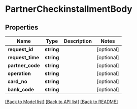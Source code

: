 # PartnerCheckinstallmentBody

## Properties
Name | Type | Description | Notes
------------ | ------------- | ------------- | -------------
**request_id** | **string** |  | [optional] 
**request_time** | **string** |  | [optional] 
**partner_code** | **string** |  | [optional] 
**operation** | **string** |  | [optional] 
**card_no** | **string** |  | [optional] 
**bank_code** | **string** |  | [optional] 

[[Back to Model list]](../../README.md#documentation-for-models) [[Back to API list]](../../README.md#documentation-for-api-endpoints) [[Back to README]](../../README.md)

